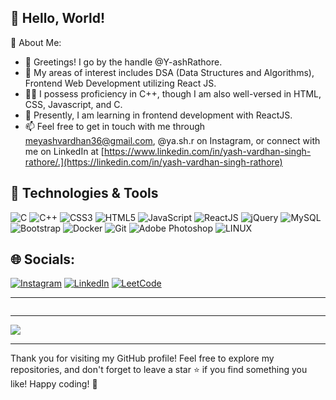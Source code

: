 ## 👋 Hello, World!

💫 About Me:
- 👋 Greetings! I go by the handle @Y-ashRathore.
- 👀 My areas of interest includes DSA (Data Structures and Algorithms), Frontend Web Development utilizing React JS.
- 🧑‍💻 I possess proficiency in C++, though I am also well-versed in HTML, CSS, Javascript, and C.
- 🌱 Presently, I am learning in frontend development with ReactJS.
- 📫 Feel free to get in touch with me through meyashvardhan36@gmail.com, @ya.sh.r on Instagram, or connect with me on LinkedIn at [https://www.linkedin.com/in/yash-vardhan-singh-rathore/.](https://linkedin.com/in/yash-vardhan-singh-rathore)

## 🔧 Technologies & Tools

![C](https://img.shields.io/badge/c-%2300599C.svg?style=for-the-badge&logo=c&logoColor=white) ![C++](https://img.shields.io/badge/c++-%2300599C.svg?style=for-the-badge&logo=c%2B%2B&logoColor=white) ![CSS3](https://img.shields.io/badge/css3-%231572B6.svg?style=for-the-badge&logo=css3&logoColor=white) ![HTML5](https://img.shields.io/badge/html5-%23E34F26.svg?style=for-the-badge&logo=html5&logoColor=white) ![JavaScript](https://img.shields.io/badge/javascript-%23323330.svg?style=for-the-badge&logo=javascript&logoColor=%23F7DF1E) ![ReactJS](https://img.shields.io/badge/-ReactJS-61DAFB?style=for-the-badge&logo=react&logoColor=white) ![jQuery](https://img.shields.io/badge/jQuery-3.6.0-blue.svg?style=for-the-badge&logo=c&logoColor=white) ![MySQL](https://img.shields.io/badge/mysql-%2300f.svg?style=for-the-badge&logo=mysql&logoColor=white) ![Bootstrap](https://img.shields.io/badge/Bootstrap-5.3.0-7952B3?style=for-the-badge&logo=c&logoColor=white) ![Docker](https://img.shields.io/badge/docker-%230db7ed.svg?style=for-the-badge&logo=docker&logoColor=white) ![Git](https://img.shields.io/badge/git-%23F05033.svg?style=for-the-badge&logo=git&logoColor=white)
![Adobe Photoshop](https://img.shields.io/badge/adobephotoshop-%2331A8FF.svg?style=for-the-badge&logo=adobephotoshop&logoColor=white) ![LINUX](https://img.shields.io/badge/Linux-FCC624?style=for-the-badge&logo=linux&logoColor=black) 

## 🌐 Socials:
[![Instagram](https://img.shields.io/badge/Instagram-%23E4405F.svg?style=for-the-badge&logo=Instagram&logoColor=white)](https://instagram.com/ya.sh.r) [![LinkedIn](https://img.shields.io/badge/linkedin-%230077B5.svg?style=for-the-badge&logo=linkedin&logoColor=white)](https://linkedin.com/in/yash-vardhan-singh-rathore) [![LeetCode](https://img.shields.io/badge/LeetCode-000000?style=for-the-badge&logo=LeetCode&logoColor=#d16c06)](https://leetcode.com/yrathore/)

---
<img class="m-2 select-none pointer-events-none" draggable="false" id="langs" src="https://github-readme-stats-sigma-five.vercel.app/api/top-langs/?username=Y-ashRathore&amp;theme=dark&amp;hide_border=false&amp;include_all_commits=false&amp;count_private=false&amp;layout=compact" alt="">


---

[![](https://visitcount.itsvg.in/api?id=Y-ashRathpre&icon=0&color=0)](https://visitcount.itsvg.in)

---
Thank you for visiting my GitHub profile! Feel free to explore my repositories, and don't forget to leave a star ⭐️ if you find something you like! Happy coding! 🚀
